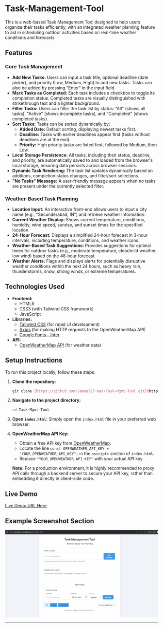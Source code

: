 # Task-Management-Tool

This is a web-based Task Management Tool designed to help users organize their tasks efficiently, with an integrated weather planning feature to aid in scheduling outdoor activities based on real-time weather conditions and forecasts.

## Features

### Core Task Management
* **Add New Tasks:** Users can input a task title, optional deadline (date picker), and priority (Low, Medium, High) to add new tasks. Tasks can also be added by pressing "Enter" in the input field.
* **Mark Tasks as Completed:** Each task includes a checkbox to toggle its completion status. Completed tasks are visually distinguished with strikethrough text and a lighter background.
* **Filter Tasks:** Users can filter the task list by status: "All" (shows all tasks), "Active" (shows incomplete tasks), and "Completed" (shows completed tasks).
* **Sort Tasks:** Tasks can be sorted dynamically by:
    * **Added Date:** Default sorting, displaying newest tasks first.
    * **Deadline:** Tasks with earlier deadlines appear first (tasks without deadlines are at the end).
    * **Priority:** High priority tasks are listed first, followed by Medium, then Low.
* **Local Storage Persistence:** All tasks, including their status, deadline, and priority, are automatically saved to and loaded from the browser's local storage, ensuring data persists across browser sessions.
* **Dynamic Task Rendering:** The task list updates dynamically based on additions, completion status changes, and filter/sort selections.
* **"No Tasks" Message:** A user-friendly message appears when no tasks are present under the currently selected filter.

### Weather-Based Task Planning
* **Location Input:** An interactive front-end allows users to input a city name (e.g., "Secunderabad, IN") and retrieve weather information.
* **Current Weather Display:** Shows current temperature, conditions, humidity, wind speed, sunrise, and sunset times for the specified location.
* **24-Hour Forecast:** Displays a simplified 24-hour forecast in 3-hour intervals, including temperature, conditions, and weather icons.
* **Weather-Based Task Suggestions:** Provides suggestions for optimal times for outdoor tasks (e.g., moderate temperature, clear/mild weather, low wind) based on the 48-hour forecast.
* **Weather Alerts:** Flags and displays alerts for potentially disruptive weather conditions within the next 24 hours, such as heavy rain, thunderstorms, snow, strong winds, or extreme temperatures.

## Technologies Used

* **Frontend:**
    * HTML5
    * CSS3 (with Tailwind CSS framework)
    * JavaScript
* **Libraries:**
    * [Tailwind CSS](https://tailwindcss.com/) (for rapid UI development)
    * [Axios](https://axios-http.com/) (for making HTTP requests to the OpenWeatherMap API)
    * [Google Fonts - Inter](https://fonts.google.com/specimen/Inter)
* **API:**
    * [OpenWeatherMap API](https://openweathermap.org/api) (for weather data)

## Setup Instructions

To run this project locally, follow these steps:

1.  **Clone the repository:**
    ```bash
    git clone [https://github.com/Samuel27-max/Task-Mgmt-Tool.git](https://github.com/Samuel27-max/Task-Mgmt-Tool.git)
    ```

2.  **Navigate to the project directory:**
    ```bash
    cd Task-Mgmt-Tool
    ```

3.  **Open `index.html`:**
    Simply open the `index.html` file in your preferred web browser.

4.  **OpenWeatherMap API Key:**
    * Obtain a free API key from [OpenWeatherMap](https://openweathermap.org/api).
    * Locate the line `const OPENWEATHER_API_KEY = "YOUR_OPENWEATHER_API_KEY";` in the `<script>` section of `index.html`.
    * Replace `"YOUR_OPENWEATHER_API_KEY"` with your actual API key.

    **Note:** For a production environment, it is highly recommended to proxy API calls through a backend server to secure your API key, rather than embedding it directly in client-side code.

## Live Demo

[Live Demo URL Here]()

## Example Screenshot Section

![Screenshot of Task Management Tool](https://github.com/Samuel27-max/Task-Mgmt-Tool/blob/5ff3cafd91335b67a4da57f1699aca8e9bf04342/preview.png)

---
